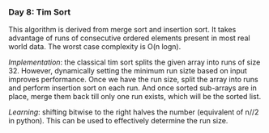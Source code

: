 ### Day 8: Tim Sort

This algorithm is derived from merge sort and insertion sort. It takes advantage of runs of consecutive ordered elements present in most real world data. The worst case complexity is O(n logn).

*Implementation*: the classical tim sort splits the given array into runs of size 32. However, dynamically setting the minimum run sizte based on input improves performance. Once we have the run size, split the array into runs and perform insertion sort on each run. And once sorted sub-arrays are in place, merge them back till only one run exists, which will be the sorted list.

*Learning*: shifting bitwise to the right halves the number (equivalent of n//2 in python). This can be used to effectively determine the run size.

